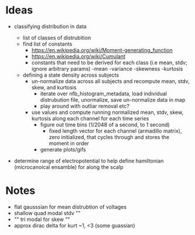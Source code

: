 # Ideas #

- classifying distribution in data
	- list of classes of distrubition
	- find list of constants
		- https://en.wikipedia.org/wiki/Moment-generating_function
		- https://en.wikipedia.org/wiki/Cumulant
		- constants that need to be derived for each class (i.e mean, stdv; ignore arbitrary params)
			-mean
			-variance
			-skewness
			-kurtosis
	- defining a state density across subjects
		- un-normalize data across all subjects and recompute mean, stdv, skew, and kurtosis
			- iterate over nfb_histogram_metadata, load individual distrubution file, unormalize, save un-normalize data in map
			- play around with outliar removal etc?
		- use values and compute running normalized mean, stdv, skew, kurtosis along each channel for each time series
			- figure out time bins (1/2048 of a second, to 1 second)
				- fixed length vector for each channel (armadillo matrix), zero initialized, that cycles through and stores the moment in order
			- generate plots/gifs

- determine range of electropotential to help define hamiltonian (microcanoical ensamble) for along the scalp


# Notes #
- flat gausssian for mean distrubtion of voltages
- shallow quad modal stdv ""
- "" tri modal for skew ""
- approx dirac delta for kurt ~1, <3  (some guassian)

